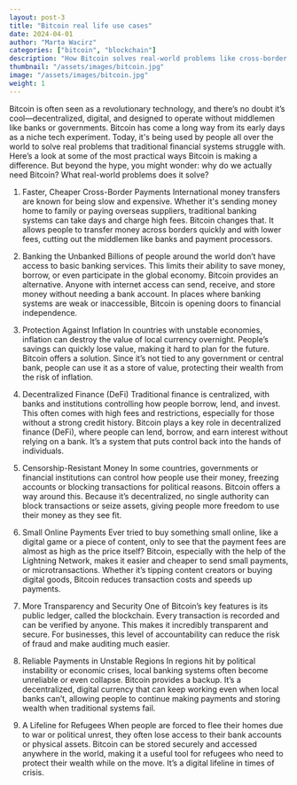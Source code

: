 ```yaml
---
layout: post-3
title: "Bitcoin real life use cases"
date: 2024-04-01
author: "Marta Wacirz"
categories: ["bitcoin", "blockchain"]
description: "How Bitcoin solves real-world problems like cross-border payments and financial inclusion."
thumbnail: "/assets/images/bitcoin.jpg"
image: "/assets/images/bitcoin.jpg"
weight: 1
---
```



Bitcoin is often seen as a revolutionary technology, and there’s no doubt it’s cool—decentralized, digital, and designed to operate without middlemen like banks or governments.
Bitcoin has come a long way from its early days as a niche tech experiment. Today, it's being used by people all over the world to solve real problems that traditional financial systems struggle with. Here’s a look at some of the most practical ways Bitcoin is making a difference. But beyond the hype, you might wonder: why do we actually need Bitcoin? What real-world problems does it solve?

1. Faster, Cheaper Cross-Border Payments
International money transfers are known for being slow and expensive. Whether it's sending money home to family or paying overseas suppliers, traditional banking systems can take days and charge high fees. Bitcoin changes that. It allows people to transfer money across borders quickly and with lower fees, cutting out the middlemen like banks and payment processors.

2. Banking the Unbanked
Billions of people around the world don’t have access to basic banking services. This limits their ability to save money, borrow, or even participate in the global economy. Bitcoin provides an alternative. Anyone with internet access can send, receive, and store money without needing a bank account. In places where banking systems are weak or inaccessible, Bitcoin is opening doors to financial independence.

3. Protection Against Inflation
In countries with unstable economies, inflation can destroy the value of local currency overnight. People’s savings can quickly lose value, making it hard to plan for the future. Bitcoin offers a solution. Since it’s not tied to any government or central bank, people can use it as a store of value, protecting their wealth from the risk of inflation.

4. Decentralized Finance (DeFi)
Traditional finance is centralized, with banks and institutions controlling how people borrow, lend, and invest. This often comes with high fees and restrictions, especially for those without a strong credit history. Bitcoin plays a key role in decentralized finance (DeFi), where people can lend, borrow, and earn interest without relying on a bank. It’s a system that puts control back into the hands of individuals.

5. Censorship-Resistant Money
In some countries, governments or financial institutions can control how people use their money, freezing accounts or blocking transactions for political reasons. Bitcoin offers a way around this. Because it’s decentralized, no single authority can block transactions or seize assets, giving people more freedom to use their money as they see fit.

6. Small Online Payments
Ever tried to buy something small online, like a digital game or a piece of content, only to see that the payment fees are almost as high as the price itself? Bitcoin, especially with the help of the Lightning Network, makes it easier and cheaper to send small payments, or microtransactions. Whether it’s tipping content creators or buying digital goods, Bitcoin reduces transaction costs and speeds up payments.

7. More Transparency and Security
One of Bitcoin’s key features is its public ledger, called the blockchain. Every transaction is recorded and can be verified by anyone. This makes it incredibly transparent and secure. For businesses, this level of accountability can reduce the risk of fraud and make auditing much easier.

8. Reliable Payments in Unstable Regions
In regions hit by political instability or economic crises, local banking systems often become unreliable or even collapse. Bitcoin provides a backup. It’s a decentralized, digital currency that can keep working even when local banks can’t, allowing people to continue making payments and storing wealth when traditional systems fail.

9. A Lifeline for Refugees
When people are forced to flee their homes due to war or political unrest, they often lose access to their bank accounts or physical assets. Bitcoin can be stored securely and accessed anywhere in the world, making it a useful tool for refugees who need to protect their wealth while on the move. It’s a digital lifeline in times of crisis.

